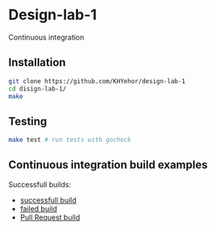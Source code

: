 # Design-lab-1
Continuous integration

## Installation
```bash
git clone https://github.com/KHYehor/design-lab-1
cd disign-lab-1/
make
```

## Testing
```bash
make test # run tests with gocheck
```

## Continuous integration build examples
Successfull builds:
- [successfull build](https://travis-ci.com/KHYehor/lab1/builds/151195553)
- [failed build](https://travis-ci.com/KHYehor/lab1/builds/151195275)
- [Pull Request build](https://travis-ci.com/KHYehor/lab1/builds/151196199)
